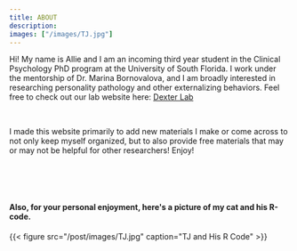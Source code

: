 ```yaml
---
title: ABOUT
description: 
images: ["/images/TJ.jpg"]
---
```


Hi! My name is Allie and I am an incoming third year student in the Clinical Psychology PhD program at the University of South Florida. I work under the mentorship of Dr. Marina Bornovalova, and I am broadly interested in researching personality pathology and other externalizing behaviors. Feel free to check out our lab website here: [Dexter Lab](https://sites.google.com/site/dexterresearchlab/home)

<br>

I made this website primarily to add new materials I make or come across to not only keep myself organized, but to also provide free materials that may or may not be helpful for other researchers! Enjoy!  

<br>
<br>
<br>

#### Also, for your personal enjoyment, here's a picture of my cat and his R-code. 



{{< figure src="/post/images/TJ.jpg" caption="TJ and His R Code" >}}